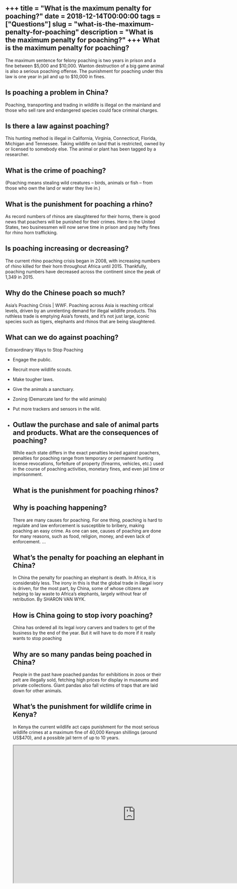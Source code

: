 +++
title = "What is the maximum penalty for poaching?"
date = 2018-12-14T00:00:00
tags = ["Questions"]
slug = "what-is-the-maximum-penalty-for-poaching"
description = "What is the maximum penalty for poaching?"
+++
What is the maximum penalty for poaching?
-----------------------------------------

The maximum sentence for felony poaching is two years in prison and a fine between $5,000 and $10,000. Wanton destruction of a big game animal is also a serious poaching offense. The punishment for poaching under this law is one year in jail and up to $10,000 in fines.

Is poaching a problem in China?
-------------------------------

Poaching, transporting and trading in wildlife is illegal on the mainland and those who sell rare and endangered species could face criminal charges.

Is there a law against poaching?
--------------------------------

This hunting method is illegal in California, Virginia, Connecticut, Florida, Michigan and Tennessee. Taking wildlife on land that is restricted, owned by or licensed to somebody else. The animal or plant has been tagged by a researcher.

What is the crime of poaching?
------------------------------

(Poaching means stealing wild creatures – birds, animals or fish – from those who own the land or water they live in.)

What is the punishment for poaching a rhino?
--------------------------------------------

As record numbers of rhinos are slaughtered for their horns, there is good news that poachers will be punished for their crimes. Here in the United States, two businessmen will now serve time in prison and pay hefty fines for rhino horn trafficking.

Is poaching increasing or decreasing?
-------------------------------------

The current rhino poaching crisis began in 2008, with increasing numbers of rhino killed for their horn throughout Africa until 2015. Thankfully, poaching numbers have decreased across the continent since the peak of 1,349 in 2015.

Why do the Chinese poach so much?
---------------------------------

Asia’s Poaching Crisis | WWF. Poaching across Asia is reaching critical levels, driven by an unrelenting demand for illegal wildlife products. This ruthless trade is emptying Asia’s forests, and it’s not just large, iconic species such as tigers, elephants and rhinos that are being slaughtered.

What can we do against poaching?
--------------------------------

Extraordinary Ways to Stop Poaching

- Engage the public.
- Recruit more wildlife scouts.
- Make tougher laws.
- Give the animals a sanctuary.
- Zoning (Demarcate land for the wild animals)
- Put more trackers and sensors in the wild.
- Outlaw the purchase and sale of animal parts and products. What are the consequences of poaching?
    --------------------------------------
    
    While each state differs in the exact penalties levied against poachers, penalties for poaching range from temporary or permanent hunting license revocations, forfeiture of property (firearms, vehicles, etc.) used in the course of poaching activities, monetary fines, and even jail time or imprisonment.
    
    What is the punishment for poaching rhinos?
    -------------------------------------------
    
    Why is poaching happening?
    --------------------------
    
    There are many causes for poaching. For one thing, poaching is hard to regulate and law enforcement is susceptible to bribery, making poaching an easy crime. As one can see, causes of poaching are done for many reasons, such as food, religion, money, and even lack of enforcement. …
    
    What’s the penalty for poaching an elephant in China?
    -----------------------------------------------------
    
    In China the penalty for poaching an elephant is death. In Africa, it is considerably less. The irony in this is that the global trade in illegal ivory is driven, for the most part, by China, some of whose citizens are helping to lay waste to Africa’s elephants, largely without fear of retribution. By SHARON VAN WYK.
    
    How is China going to stop ivory poaching?
    ------------------------------------------
    
    China has ordered all its legal ivory carvers and traders to get of the business by the end of the year. But it will have to do more if it really wants to stop poaching
    
    Why are so many pandas being poached in China?
    ----------------------------------------------
    
    People in the past have poached pandas for exhibitions in zoos or their pelt are illegally sold, fetching high prices for display in museums and private collections. Giant pandas also fall victims of traps that are laid down for other animals.
    
    What’s the punishment for wildlife crime in Kenya?
    --------------------------------------------------
    
    In Kenya the current wildlife act caps punishment for the most serious wildlife crimes at a maximum fine of 40,000 Kenyan shillings (around US$470), and a possible jail term of up to 10 years.
    
    <iframe allow="accelerometer; autoplay; clipboard-write; encrypted-media; gyroscope; picture-in-picture" allowfullscreen="" class="__youtube_prefs__  epyt-is-override  no-lazyload" data-no-lazy="1" data-origheight="433" data-origwidth="770" data-skipgform_ajax_framebjll="" height="433" id="_ytid_57102" loading="lazy" src="https://www.youtube.com/embed/mO7hvOtYnck?enablejsapi=1&autoplay=0&cc_load_policy=0&cc_lang_pref=&iv_load_policy=1&loop=0&modestbranding=0&rel=1&fs=1&playsinline=0&autohide=2&theme=dark&color=red&controls=1&" title="YouTube player" width="770"></iframe>